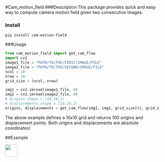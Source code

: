 #Cam_motion_field
###Description
This package provides quick and easy way to compute camera motion field given
two consecutive images.
### Install
```
pip install cam-motion-field
```
###Usage
```python
from cam_motion_field import get_cam_flow
import cv2
image1_file = "PATH/TO/THE/FIRST/IMAGE/FILE"
image2_file = "PATH/TO/THE/SECOND/IMAGE/FILE"
ncol = 10
nrow = 10
grid_size = (ncol, nrow)

img1 = cv2.imread(image1_file, 0)
img2 = cv2.imread(image2_file, 0)
# origins.shape = (10,10,2)
# displacements.shape = (10,10,2)
origins, displacements = get_cam_flow(img1, img2, grid_size[0], grid_size[1])
```
The above example defines a 10x10 grid and returns 100 origins and
displacement points. Both origins and displacements are absolute coordinates!

##Example


<img src="https://github.com/stamas02/cam_motion_field/data/image_anim.gif" width="40"/>
